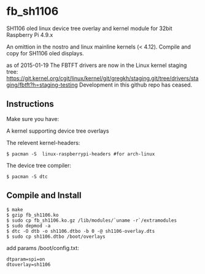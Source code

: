 # fb_sh1106
SH1106 oled linux device tree overlay and kernel module for 32bit Raspberry Pi 4.9.x

An omittion in the nostro and linux mainline kernels (< 4.12). 
Compile and copy for SH1106 oled displays.

as of 2015-01-19 The FBTFT drivers are now in the Linux kernel staging tree: https://git.kernel.org/cgit/linux/kernel/git/gregkh/staging.git/tree/drivers/staging/fbtft?h=staging-testing
Development in this github repo has ceased.

## Instructions

Make sure you have:

A kernel supporting device tree overlays

The relevent kernel-headers: 
```
$ pacman -S  linux-raspberrypi-headers #for arch-linux
```
The device tree compiler: 
```
$ pacman -S dtc
```
## Compile and Install
```
$ make 
$ gzip fb_sh1106.ko 
$ sudo cp fb_sh1106.ko.gz /lib/modules/`uname -r`/extramodules
$ sudo depmod -a
$ dtc -O dtb -o sh1106.dtbo -b 0 -@ sh1106-overlay.dts
$ sudo cp sh1106.dtbo /boot/overlays
```
add params /boot/config.txt:
```
dtparam=spi=on
dtoverlay=sh1106
```
